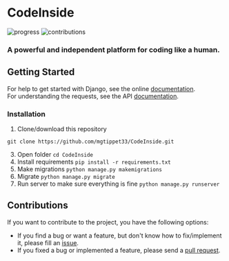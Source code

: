 # CodeInside
![progress](https://img.shields.io/badge/progress-developing-yellow.svg)
![contributions](https://img.shields.io/badge/contributions-welcome-green.svg) 

### A powerful and independent platform for coding like a human.

## Getting Started

For help to get started with Django, see the online [documentation](https://docs.djangoproject.com).  
For understanding the requests, see the API [documentation](https://documenter.getpostman.com/view/15665431/UV5ZCxDC).

### Installation

1. Clone/download this repository
```
git clone https://github.com/mgtippet33/CodeInside.git
```
3. Open folder `cd CodeInside`
4. Install requirements `pip install -r requirements.txt`
5. Make migrations `python manage.py makemigrations`
6. Migrate `python manage.py migrate`
7. Run server to make sure everything is fine `python manage.py runserver`

## Contributions

If you want to contribute to the project, you have the following options:

* If you find a bug or want a feature, but don't know how to fix/implement it, please fill
  an [issue](https://github.com/mgtippet33/CodeInside/issues).
* If you fixed a bug or implemented a feature, please send
  a [pull request](https://github.com/mgtippet33/CodeInside/pulls).
